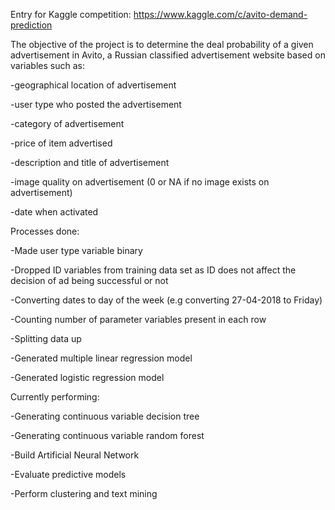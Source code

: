Entry for Kaggle competition: https://www.kaggle.com/c/avito-demand-prediction

The objective of the project is to determine the deal probability of a given advertisement in Avito, a Russian classified 
advertisement website based on variables such as:

  -geographical location of advertisement

  -user type who posted the advertisement

  -category of advertisement

   -price of item advertised

  -description and title of advertisement

  -image quality on advertisement (0 or NA if no image exists on advertisement)

  -date when activated

Processes done:

  -Made user type variable binary
  
  -Dropped ID variables from training data set as ID does not affect the decision of ad being successful or not
  
  -Converting dates to day of the week (e.g converting 27-04-2018 to Friday)
  
  -Counting number of parameter variables present in each row
  
  -Splitting data up
  
  -Generated multiple linear regression model
  
  -Generated logistic regression model

Currently performing:
  
  -Generating continuous variable decision tree
  
  -Generating continuous variable random forest
  
  -Build Artificial Neural Network
  
  -Evaluate predictive models
  
  -Perform clustering and text mining
